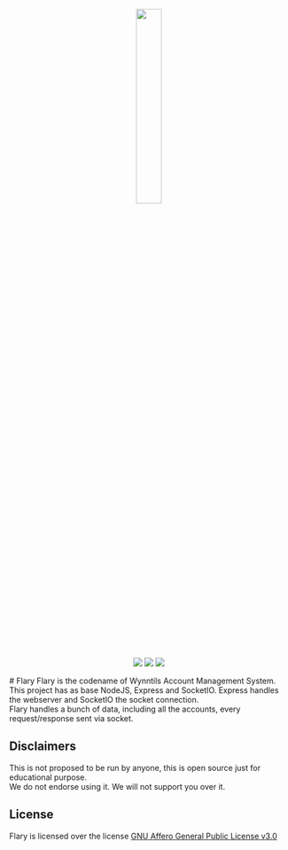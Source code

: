 <p align="center">
<img src="https://cdn.wynntils.com/flary_logo_610x905.png" width=30%>
<br>
<a href="https://discord.gg/ve49m9J"><img src="https://discordapp.com/api/guilds/394189072635133952/widget.png"></a>
<a href="https://github.com/Wynntils/Flary/blob/master/LICENSE"><img src="https://img.shields.io/badge/license-AGLP%203.0-green.svg"></a>
<a href="https://app.snyk.io/org/heyzeer0/project/a6a6a17f-5e3d-4b2f-9f05-8f419bda81a4"><img src="https://snyk.io/test/github/Wynntils/WynntilsAccountsJS/badge.svg?targetFile=package.json"></a>
</p>
# Flary
Flary is the codename of Wynntils Account Management System.<br>
This project has as base NodeJS, Express and SocketIO. Express handles the webserver and SocketIO the socket connection.<br>
Flary handles a bunch of data, including all the accounts, every request/response sent via socket.

## Disclaimers
This is not proposed to be run by anyone, this is open source just for educational purpose.<br>
We do not endorse using it. We will not support you over it.

## License
Flary is licensed over the license <a href="https://github.com/Wynntils/WynntilsAccountsJS/blob/master/LICENSE">GNU Affero General Public License v3.0</a>